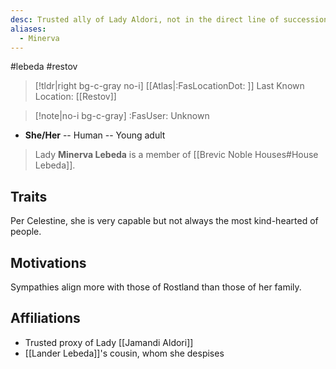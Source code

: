 ```yaml
---
desc: Trusted ally of Lady Aldori, not in the direct line of succession of House Lebeda
aliases:
  - Minerva
---
```

#lebeda #restov 
>[!tldr|right bg-c-gray no-i] [[Atlas|:FasLocationDot: ]] Last Known Location: [[Restov]]

>[!note|no-i bg-c-gray] :FasUser: Unknown

- **She/Her** -- Human -- Young adult

>Lady **Minerva Lebeda** is a member of [[Brevic Noble Houses#House Lebeda]].

## Traits
Per Celestine, she is very capable but not always the most kind-hearted of people.

## Motivations
Sympathies align more with those of Rostland than those of her family.

## Affiliations
- Trusted proxy of Lady [[Jamandi Aldori]]
- [[Lander Lebeda]]'s cousin, whom she despises